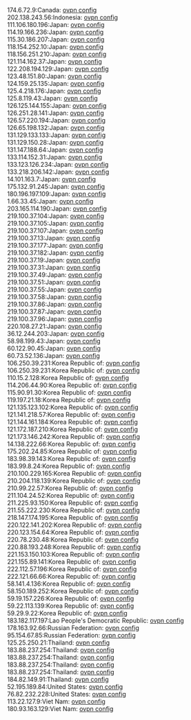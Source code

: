 174.6.72.9:Canada: [ovpn config](vpn/174_6_72_9.ovpn)  
202.138.243.56:Indonesia: [ovpn config](vpn/202_138_243_56.ovpn)  
111.106.180.196:Japan: [ovpn config](vpn/111_106_180_196.ovpn)  
114.19.166.236:Japan: [ovpn config](vpn/114_19_166_236.ovpn)  
115.30.186.207:Japan: [ovpn config](vpn/115_30_186_207.ovpn)  
118.154.252.10:Japan: [ovpn config](vpn/118_154_252_10.ovpn)  
118.156.251.210:Japan: [ovpn config](vpn/118_156_251_210.ovpn)  
121.114.162.37:Japan: [ovpn config](vpn/121_114_162_37.ovpn)  
122.208.194.129:Japan: [ovpn config](vpn/122_208_194_129.ovpn)  
123.48.151.80:Japan: [ovpn config](vpn/123_48_151_80.ovpn)  
124.159.25.135:Japan: [ovpn config](vpn/124_159_25_135.ovpn)  
125.4.218.176:Japan: [ovpn config](vpn/125_4_218_176.ovpn)  
125.8.119.43:Japan: [ovpn config](vpn/125_8_119_43.ovpn)  
126.125.144.155:Japan: [ovpn config](vpn/126_125_144_155.ovpn)  
126.251.28.141:Japan: [ovpn config](vpn/126_251_28_141.ovpn)  
126.57.220.194:Japan: [ovpn config](vpn/126_57_220_194.ovpn)  
126.65.198.132:Japan: [ovpn config](vpn/126_65_198_132.ovpn)  
131.129.133.133:Japan: [ovpn config](vpn/131_129_133_133.ovpn)  
131.129.150.28:Japan: [ovpn config](vpn/131_129_150_28.ovpn)  
131.147.188.64:Japan: [ovpn config](vpn/131_147_188_64.ovpn)  
133.114.152.31:Japan: [ovpn config](vpn/133_114_152_31.ovpn)  
133.123.126.234:Japan: [ovpn config](vpn/133_123_126_234.ovpn)  
133.218.206.142:Japan: [ovpn config](vpn/133_218_206_142.ovpn)  
14.101.163.7:Japan: [ovpn config](vpn/14_101_163_7.ovpn)  
175.132.91.245:Japan: [ovpn config](vpn/175_132_91_245.ovpn)  
180.196.197.109:Japan: [ovpn config](vpn/180_196_197_109.ovpn)  
1.66.33.45:Japan: [ovpn config](vpn/1_66_33_45.ovpn)  
203.165.114.190:Japan: [ovpn config](vpn/203_165_114_190.ovpn)  
219.100.37.104:Japan: [ovpn config](vpn/219_100_37_104.ovpn)  
219.100.37.105:Japan: [ovpn config](vpn/219_100_37_105.ovpn)  
219.100.37.107:Japan: [ovpn config](vpn/219_100_37_107.ovpn)  
219.100.37.13:Japan: [ovpn config](vpn/219_100_37_13.ovpn)  
219.100.37.177:Japan: [ovpn config](vpn/219_100_37_177.ovpn)  
219.100.37.182:Japan: [ovpn config](vpn/219_100_37_182.ovpn)  
219.100.37.19:Japan: [ovpn config](vpn/219_100_37_19.ovpn)  
219.100.37.31:Japan: [ovpn config](vpn/219_100_37_31.ovpn)  
219.100.37.49:Japan: [ovpn config](vpn/219_100_37_49.ovpn)  
219.100.37.51:Japan: [ovpn config](vpn/219_100_37_51.ovpn)  
219.100.37.55:Japan: [ovpn config](vpn/219_100_37_55.ovpn)  
219.100.37.58:Japan: [ovpn config](vpn/219_100_37_58.ovpn)  
219.100.37.86:Japan: [ovpn config](vpn/219_100_37_86.ovpn)  
219.100.37.87:Japan: [ovpn config](vpn/219_100_37_87.ovpn)  
219.100.37.96:Japan: [ovpn config](vpn/219_100_37_96.ovpn)  
220.108.27.21:Japan: [ovpn config](vpn/220_108_27_21.ovpn)  
36.12.244.203:Japan: [ovpn config](vpn/36_12_244_203.ovpn)  
58.98.199.43:Japan: [ovpn config](vpn/58_98_199_43.ovpn)  
60.122.90.45:Japan: [ovpn config](vpn/60_122_90_45.ovpn)  
60.73.52.136:Japan: [ovpn config](vpn/60_73_52_136.ovpn)  
106.250.39.231:Korea Republic of: [ovpn config](vpn/106_250_39_231.ovpn)  
106.250.39.231:Korea Republic of: [ovpn config](vpn/106_250_39_231.ovpn)  
110.15.2.128:Korea Republic of: [ovpn config](vpn/110_15_2_128.ovpn)  
114.206.44.90:Korea Republic of: [ovpn config](vpn/114_206_44_90.ovpn)  
115.90.91.30:Korea Republic of: [ovpn config](vpn/115_90_91_30.ovpn)  
119.197.21.18:Korea Republic of: [ovpn config](vpn/119_197_21_18.ovpn)  
121.135.123.102:Korea Republic of: [ovpn config](vpn/121_135_123_102.ovpn)  
121.141.218.57:Korea Republic of: [ovpn config](vpn/121_141_218_57.ovpn)  
121.144.161.184:Korea Republic of: [ovpn config](vpn/121_144_161_184.ovpn)  
121.172.187.210:Korea Republic of: [ovpn config](vpn/121_172_187_210.ovpn)  
121.173.146.242:Korea Republic of: [ovpn config](vpn/121_173_146_242.ovpn)  
14.138.222.66:Korea Republic of: [ovpn config](vpn/14_138_222_66.ovpn)  
175.202.24.85:Korea Republic of: [ovpn config](vpn/175_202_24_85.ovpn)  
183.98.39.143:Korea Republic of: [ovpn config](vpn/183_98_39_143.ovpn)  
183.99.8.24:Korea Republic of: [ovpn config](vpn/183_99_8_24.ovpn)  
210.100.229.165:Korea Republic of: [ovpn config](vpn/210_100_229_165.ovpn)  
210.204.118.139:Korea Republic of: [ovpn config](vpn/210_204_118_139.ovpn)  
210.99.22.57:Korea Republic of: [ovpn config](vpn/210_99_22_57.ovpn)  
211.104.24.52:Korea Republic of: [ovpn config](vpn/211_104_24_52.ovpn)  
211.225.93.150:Korea Republic of: [ovpn config](vpn/211_225_93_150.ovpn)  
211.55.222.230:Korea Republic of: [ovpn config](vpn/211_55_222_230.ovpn)  
218.147.174.195:Korea Republic of: [ovpn config](vpn/218_147_174_195.ovpn)  
220.122.141.202:Korea Republic of: [ovpn config](vpn/220_122_141_202.ovpn)  
220.123.154.64:Korea Republic of: [ovpn config](vpn/220_123_154_64.ovpn)  
220.78.230.48:Korea Republic of: [ovpn config](vpn/220_78_230_48.ovpn)  
220.88.193.248:Korea Republic of: [ovpn config](vpn/220_88_193_248.ovpn)  
221.153.150.103:Korea Republic of: [ovpn config](vpn/221_153_150_103.ovpn)  
221.155.89.141:Korea Republic of: [ovpn config](vpn/221_155_89_141.ovpn)  
222.112.57.196:Korea Republic of: [ovpn config](vpn/222_112_57_196.ovpn)  
222.121.66.66:Korea Republic of: [ovpn config](vpn/222_121_66_66.ovpn)  
58.141.4.136:Korea Republic of: [ovpn config](vpn/58_141_4_136.ovpn)  
58.150.189.252:Korea Republic of: [ovpn config](vpn/58_150_189_252.ovpn)  
59.19.157.226:Korea Republic of: [ovpn config](vpn/59_19_157_226.ovpn)  
59.22.113.139:Korea Republic of: [ovpn config](vpn/59_22_113_139.ovpn)  
59.29.9.22:Korea Republic of: [ovpn config](vpn/59_29_9_22.ovpn)  
183.182.117.197:Lao People's Democratic Republic: [ovpn config](vpn/183_182_117_197.ovpn)  
178.163.92.66:Russian Federation: [ovpn config](vpn/178_163_92_66.ovpn)  
95.154.67.85:Russian Federation: [ovpn config](vpn/95_154_67_85.ovpn)  
125.25.250.21:Thailand: [ovpn config](vpn/125_25_250_21.ovpn)  
183.88.237.254:Thailand: [ovpn config](vpn/183_88_237_254.ovpn)  
183.88.237.254:Thailand: [ovpn config](vpn/183_88_237_254.ovpn)  
183.88.237.254:Thailand: [ovpn config](vpn/183_88_237_254.ovpn)  
183.88.237.254:Thailand: [ovpn config](vpn/183_88_237_254.ovpn)  
184.82.149.91:Thailand: [ovpn config](vpn/184_82_149_91.ovpn)  
52.195.189.84:United States: [ovpn config](vpn/52_195_189_84.ovpn)  
76.82.232.228:United States: [ovpn config](vpn/76_82_232_228.ovpn)  
113.22.127.9:Viet Nam: [ovpn config](vpn/113_22_127_9.ovpn)  
180.93.163.129:Viet Nam: [ovpn config](vpn/180_93_163_129.ovpn)  
